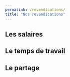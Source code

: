 ```yaml
---
permalink: /revendications/
title: "Nos revendications"
---
```


## Les salaires

## Le temps de travail

## Le partage

